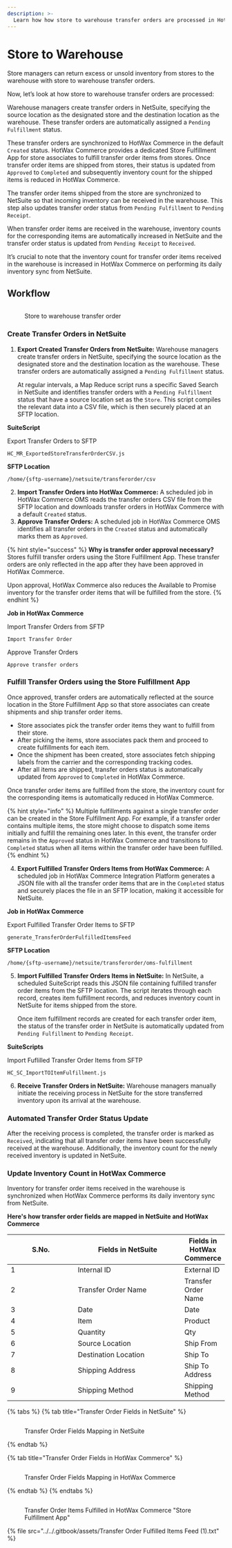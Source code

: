 ```yaml
---
description: >-
  Learn how how store to warehouse transfer orders are processed in HotWax Commerce.
--- 
```

# Store to Warehouse

Store managers can return excess or unsold inventory from stores to the warehouse with store to warehouse transfer orders.

Now, let’s look at how store to warehouse transfer orders are processed:

Warehouse managers create transfer orders in NetSuite, specifying the source location as the designated store and the destination location as the warehouse. These transfer orders are automatically assigned a `Pending Fulfillment` status.

These transfer orders are synchronized to HotWax Commerce in the default `Created` status. HotWax Commerce provides a dedicated Store Fulfillment App for store associates to fulfill transfer order items from stores. Once transfer order items are shipped from stores, their status is updated from `Approved` to `Completed` and subsequently inventory count for the shipped items is reduced in HotWax Commerce.

The transfer order items shipped from the store are synchronized to NetSuite so that incoming inventory can be received in the warehouse. This step also updates transfer order status from `Pending Fulfillment` to `Pending Receipt`.

When transfer order items are received in the warehouse, inventory counts for the corresponding items are automatically increased in NetSuite and the transfer order status is updated from `Pending Receipt` to `Received`.

It’s crucial to note that the inventory count for transfer order items received in the warehouse is increased in HotWax Commerce on performing its daily inventory sync from NetSuite.

## Workflow

<figure><img src="../../.gitbook/assets/36.png" alt=""><figcaption><p>Store to warehouse transfer order</p></figcaption></figure>

### Create Transfer Orders in NetSuite

1.  **Export Created Transfer Orders from NetSuite:** Warehouse managers create transfer orders in NetSuite, specifying the source location as the designated store and the destination location as the warehouse. These transfer orders are automatically assigned a `Pending Fulfillment` status.

    At regular intervals, a Map Reduce script runs a specific Saved Search in NetSuite and identifies transfer orders with a `Pending Fulfillment` status that have a source location set as the `Store`. This script compiles the relevant data into a CSV file, which is then securely placed at an SFTP location.

**SuiteScript**

Export Transfer Orders to SFTP

```
HC_MR_ExportedStoreTransferOrderCSV.js
```

**SFTP Location**

```
/home/{sftp-username}/netsuite/transferorder/csv
```

2. **Import Transfer Orders into HotWax Commerce:** A scheduled job in HotWax Commerce OMS reads the transfer orders CSV file from the SFTP location and downloads transfer orders in HotWax Commerce with a default `Created` status.
3. **Approve Transfer Orders:** A scheduled job in HotWax Commerce OMS identifies all transfer orders in the `Created` status and automatically marks them as `Approved`.

{% hint style="success" %}
**Why is transfer order approval necessary?**\
Stores fulfill transfer orders using the Store Fulfillment App. These transfer orders are only reflected in the app after they have been approved in HotWax Commerce.

Upon approval, HotWax Commerce also reduces the Available to Promise inventory for the transfer order items that will be fulfilled from the store.
{% endhint %}

**Job in HotWax Commerce**

Import Transfer Orders from SFTP

```
Import Transfer Order
```

Approve Transfer Orders

```
Approve transfer orders
```

### Fulfill Transfer Orders using the Store Fulfillment App

Once approved, transfer orders are automatically reflected at the source location in the Store Fulfillment App so that store associates can create shipments and ship transfer order items.

* Store associates pick the transfer order items they want to fulfill from their store.
* After picking the items, store associates pack them and proceed to create fulfillments for each item.
* Once the shipment has been created, store associates fetch shipping labels from the carrier and the corresponding tracking codes.
* After all items are shipped, transfer orders status is automatically updated from `Approved` to `Completed` in HotWax Commerce.

Once transfer order items are fulfilled from the store, the inventory count for the corresponding items is automatically reduced in HotWax Commerce.

{% hint style="info" %}
Multiple fulfillments against a single transfer order can be created in the Store Fulfillment App. For example, if a transfer order contains multiple items, the store might choose to dispatch some items initially and fulfill the remaining ones later. In this event, the transfer order remains in the `Approved` status in HotWax Commerce and transitions to `Completed` status when all items within the transfer order have been fulfilled.
{% endhint %}

4. **Export Fulfilled Transfer Orders Items from HotWax Commerce:** A scheduled job in HotWax Commerce Integration Platform generates a JSON file with all the transfer order items that are in the `Completed` status and securely places the file in an SFTP location, making it accessible for NetSuite.

**Job in HotWax Commerce**

Export Fulfilled Transfer Order Items to SFTP

```
generate_TransferOrderFulfilledItemsFeed
```

**SFTP Location**

```
/home/{sftp-username}/netsuite/transferorder/oms-fulfillment
```

5.  **Import Fulfilled Transfer Orders Items in NetSuite:** In NetSuite, a scheduled SuiteScript reads this JSON file containing fulfilled transfer order items from the SFTP location. The script iterates through each record, creates item fulfillment records, and reduces inventory count in NetSuite for items shipped from the store.

    Once item fulfillment records are created for each transfer order item, the status of the transfer order in NetSuite is automatically updated from `Pending Fulfillment` to `Pending Receipt`.

**SuiteScripts**

Import Fuflilled Transfer Order Items from SFTP

```
HC_SC_ImportTOItemFulfillment.js
```

6. **Receive Transfer Orders in NetSuite:** Warehouse managers manually initiate the receiving process in NetSuite for the store transferred inventory upon its arrival at the warehouse.

### Automated Transfer Order Status Update

After the receiving process is completed, the transfer order is marked as `Received`, indicating that all transfer order items have been successfully received at the warehouse. Additionally, the inventory count for the newly received inventory is updated in NetSuite.

### Update Inventory Count in HotWax Commerce

Inventory for transfer order items received in the warehouse is synchronized when HotWax Commerce performs its daily inventory sync from NetSuite.

**Here's how transfer order fields are mapped in NetSuite and HotWax Commerce**

<table data-full-width="false"><thead><tr><th width="157">S.No.</th><th width="257">Fields in NetSuite</th><th>Fields in HotWax Commerce</th></tr></thead><tbody><tr><td>1</td><td>Internal ID</td><td>External ID</td></tr><tr><td>2</td><td>Transfer Order Name</td><td>Transfer Order Name</td></tr><tr><td>3</td><td>Date</td><td>Date</td></tr><tr><td>4</td><td>Item</td><td>Product</td></tr><tr><td>5</td><td>Quantity</td><td>Qty</td></tr><tr><td>6</td><td>Source Location</td><td>Ship From</td></tr><tr><td>7</td><td>Destination Location</td><td>Ship To</td></tr><tr><td>8</td><td>Shipping Address</td><td>Ship To Address</td></tr><tr><td>9</td><td>Shipping Method</td><td>Shipping Method</td></tr></tbody></table>

{% tabs %}
{% tab title="Transfer Order Fields in NetSuite" %}
<figure><img src="../../.gitbook/assets/37.png" alt=""><figcaption><p>Transfer Order Fields Mapping in NetSuite</p></figcaption></figure>
{% endtab %}

{% tab title="Transfer Order Fields in HotWax Commerce" %}
<figure><img src="../../.gitbook/assets/38.png" alt=""><figcaption><p>Transfer Order Fields Mapping in HotWax Commerce</p></figcaption></figure>
{% endtab %}
{% endtabs %}

<figure><img src="../../.gitbook/assets/39.png" alt=""><figcaption><p>Transfer Order Items Fulfilled in HotWax Commerce "Store Fulfillment App"</p></figcaption></figure>

{% file src="../../.gitbook/assets/Transfer Order Fulfilled Items Feed (1).txt" %}


